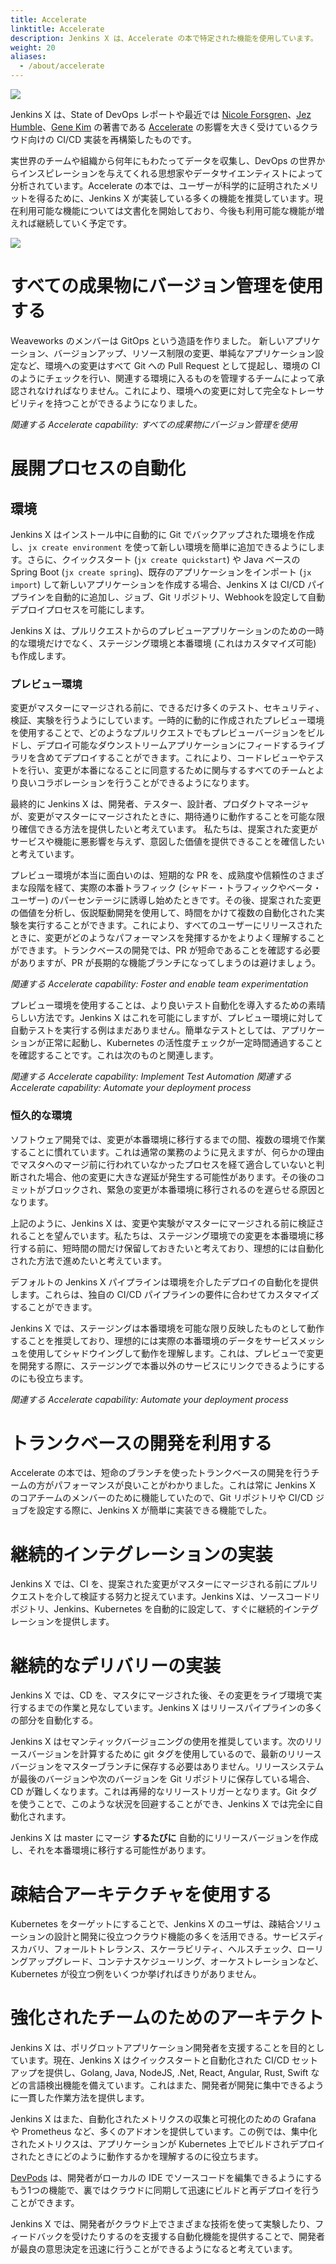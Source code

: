 ```yaml
---
title: Accelerate
linktitle: Accelerate
description: Jenkins X は、Accelerate の本で特定された機能を使用しています。
weight: 20
aliases:
  - /about/accelerate
---
```


<img src="/images/accelerate.jpg" class="img-thumbnail">

Jenkins X は、State of DevOps レポートや最近では [Nicole Forsgren](https://twitter.com/nicolefv)、[Jez Humble](https://twitter.com/jezhumble)、[Gene Kim](https://twitter.com/RealGeneKim?) の著書である [Accelerate](https://www.amazon.co.uk/Accelerate-Software-Performing-Technology-Organizations/dp/1942788339) の影響を大きく受けているクラウド向けの CI/CD 実装を再構築したものです。 

実世界のチームや組織から何年にもわたってデータを収集し、DevOps の世界からインスピレーションを与えてくれる思想家やデータサイエンティストによって分析されています。Accelerate の本では、ユーザーが科学的に証明されたメリットを得るために、Jenkins X が実装している多くの機能を推奨しています。現在利用可能な機能については文書化を開始しており、今後も利用可能な機能が増えれば継続していく予定です。

<img src="/images/capabilities.png" class="img-thumbnail">

# すべての成果物にバージョン管理を使用する

Weaveworks のメンバーは GitOps という造語を作りました。 新しいアプリケーション、バージョンアップ、リソース制限の変更、単純なアプリケーション設定など、環境への変更はすべて Git への Pull Request として提起し、環境の CI のようにチェックを行い、関連する環境に入るものを管理するチームによって承認されなければなりません。これにより、環境への変更に対して完全なトレーサビリティを持つことができるようになりました。

_関連する Accelerate capability:  すべての成果物にバージョン管理を使用_

# 展開プロセスの自動化

## 環境

Jenkins X はインストール中に自動的に Git でバックアップされた環境を作成し、`jx create environment` を使って新しい環境を簡単に追加できるようにします。さらに、クイックスタート (`jx create quickstart`) や Java ベースの Spring Boot (`jx create spring`)、既存のアプリケーションをインポート (`jx import`) して新しいアプリケーションを作成する場合、Jenkins X は CI/CD パイプラインを自動的に追加し、ジョブ、Git リポジトリ、Webhookを設定して自動デプロイプロセスを可能にします。

Jenkins X は、プルリクエストからのプレビューアプリケーションのための一時的な環境だけでなく、ステージング環境と本番環境 (これはカスタマイズ可能) も作成します。

### プレビュー環境

変更がマスターにマージされる前に、できるだけ多くのテスト、セキュリティ、検証、実験を行うようにしています。一時的に動的に作成されたプレビュー環境を使用することで、どのようなプルリクエストでもプレビューバージョンをビルドし、デプロイ可能なダウンストリームアプリケーションにフィードするライブラリを含めてデプロイすることができます。これにより、コードレビューやテストを行い、変更が本番になることに同意するために関与するすべてのチームとより良いコラボレーションを行うことができるようになります。

最終的に Jenkins X は、開発者、テスター、設計者、プロダクトマネージャが、変更がマスターにマージされたときに、期待通りに動作することを可能な限り確信できる方法を提供したいと考えています。 私たちは、提案された変更がサービスや機能に悪影響を与えず、意図した価値を提供できることを確信したいと考えています。

プレビュー環境が本当に面白いのは、短期的な PR を、成熟度や信頼性のさまざまな段階を経て、実際の本番トラフィック (シャドー・トラフィックやベータ・ユーザー) のパーセンテージに誘導し始めたときです。その後、提案された変更の価値を分析し、仮説駆動開発を使用して、時間をかけて複数の自動化された実験を実行することができます。これにより、すべてのユーザーにリリースされたときに、変更がどのようなパフォーマンスを発揮するかをよりよく理解することができます。トランクベースの開発では、PR が短命であることを確認する必要がありますが、PR が長期的な機能ブランチになってしまうのは避けましょう。

_関連する Accelerate capability: Foster and enable team experimentation_

プレビュー環境を使用することは、より良いテスト自動化を導入するための素晴らしい方法です。Jenkins X はこれを可能にしますが、プレビュー環境に対して自動テストを実行する例はまだありません。簡単なテストとしては、アプリケーションが正常に起動し、Kubernetes の活性度チェックが一定時間通過することを確認することです。これは次のものと関連します。

_関連する Accelerate capability: Implement Test Automation_
_関連する Accelerate capability: Automate your deployment process_

### 恒久的な環境

ソフトウェア開発では、変更が本番環境に移行するまでの間、複数の環境で作業することに慣れています。これは通常の業務のように見えますが、何らかの理由でマスタへのマージ前に行われていなかったプロセスを経て適合していないと判断された場合、他の変更に大きな遅延が発生する可能性があります。その後のコミットがブロックされ、緊急の変更が本番環境に移行されるのを遅らせる原因となります。

上記のように、Jenkins X は、変更や実験がマスターにマージされる前に検証されることを望んでいます。私たちは、ステージング環境での変更を本番環境に移行する前に、短時間の間だけ保留しておきたいと考えており、理想的には自動化された方法で進めたいと考えています。

デフォルトの Jenkins X パイプラインは環境を介したデプロイの自動化を提供します。これらは、独自の CI/CD パイプラインの要件に合わせてカスタマイズすることができます。

Jenkins X では、ステージングは本番環境を可能な限り反映したものとして動作することを推奨しており、理想的には実際の本番環境のデータをサービスメッシュを使用してシャドウイングして動作を理解します。これは、プレビューで変更を開発する際に、ステージングで本番以外のサービスにリンクできるようにするのにも役立ちます。

_関連する Accelerate capability: Automate your deployment process_

# トランクベースの開発を利用する

Accelerate の本では、短命のブランチを使ったトランクベースの開発を行うチームの方がパフォーマンスが良いことがわかりました。これは常に Jenkins X のコアチームのメンバーのために機能していたので、Git リポジトリや CI/CD ジョブを設定する際に、Jenkins X が簡単に実装できる機能でした。

# 継続的インテグレーションの実装

Jenkins X では、CI を、提案された変更がマスターにマージされる前にプルリクエストを介して検証する努力と捉えています。Jenkins Xは、ソースコードリポジトリ、Jenkins、Kubernetes を自動的に設定して、すぐに継続的インテグレーションを提供します。

# 継続的なデリバリーの実装

Jenkins X では、CD を、マスタにマージされた後、その変更をライブ環境で実行するまでの作業と見なしています。Jenkins X はリリースパイプラインの多くの部分を自動化する。

Jenkins X はセマンティックバージョニングの使用を推奨しています。次のリリースバージョンを計算するために git タグを使用しているので、最新のリリースバージョンをマスターブランチに保存する必要はありません。リリースシステムが最後のバージョンや次のバージョンを Git リポジトリに保存している場合、CD が難しくなります。これは再帰的なリリーストリガーとなります。Git タグを使うことで、このような状況を回避することができ、Jenkins X では完全に自動化されます。

Jenkins X は master にマージ __するたびに__ 自動的にリリースバージョンを作成し、それを本番環境に移行する可能性があります。

# 疎結合アーキテクチャを使用する

Kubernetes をターゲットにすることで、Jenkins X のユーザは、疎結合ソリューションの設計と開発に役立つクラウド機能の多くを活用できる。サービスディスカバリ、フォールトトレランス、スケーラビリティ、ヘルスチェック、ローリングアップグレード、コンテナスケジューリング、オーケストレーションなど、Kubernetes が役立つ例をいくつか挙げればきりがありません。

# 強化されたチームのためのアーキテクト

Jenkins X は、ポリグロットアプリケーション開発者を支援することを目的としています。現在、Jenkins X はクイックスタートと自動化された CI/CD セットアップを提供し、Golang, Java, NodeJS, .Net, React, Angular, Rust, Swift などの言語検出機能を備えています。これはまた、開発者が開発に集中できるように一貫した作業方法を提供します。

Jenkins X はまた、自動化されたメトリクスの収集と可視化のための Grafana や Prometheus など、多くのアドオンを提供しています。この例では、集中化されたメトリクスは、アプリケーションが Kubernetes 上でビルドされデプロイされたときにどのように動作するかを理解するのに役立ちます。

[DevPods](/docs/reference/devpods/) は、開発者がローカルの IDE でソースコードを編集できるようにするもう1つの機能で、裏ではクラウドに同期して迅速にビルドと再デプロイを行うことができます。

Jenkins X では、開発者がクラウド上でさまざまな技術を使って実験したり、フィードバックを受けたりするのを支援する自動化機能を提供することで、開発者が最良の意思決定を迅速に行うことができるようになると考えています。
